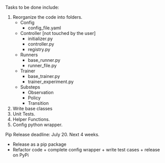 Tasks to be done include:
1. Reorganize the code into folders.
    - Config
        - config_file.yaml
    - Controller [not touched by the user]
        - initializer.py
        - controller.py
        - registry.py
    - Runners
        - base_runner.py
        - runner_file.py
    - Trainer
        - base_trainer.py
        - trainer_experiment.py
    - Substeps
        - Observation
        - Policy
        - Transition
2. Write base classes
3. Unit Tests.
4. Helper Functions.
5. Config python wrapper.

Pip Release deadline: July 20. Next 4 weeks.
- Release as a pip package
- Refactor code + complete config wrapper + write test cases + release on PyPi